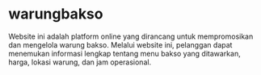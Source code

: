 # warungbakso
Website ini adalah platform online yang dirancang untuk mempromosikan dan mengelola warung bakso. Melalui website ini, pelanggan dapat menemukan informasi lengkap tentang menu bakso yang ditawarkan, harga, lokasi warung, dan jam operasional.
